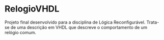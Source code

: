 # RelogioVHDL
Projeto final desenvolvido para a disciplina de Lógica Reconfigurável. Trata-se de uma descrição em VHDL que descreve o comportamento de um relógio comum.
